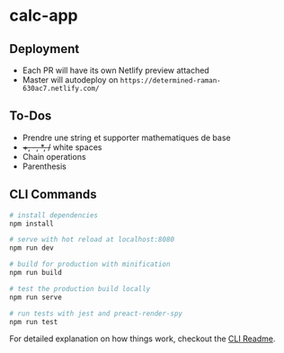 # calc-app

## Deployment
- Each PR will have its own Netlify preview attached
- Master will autodeploy on `https://determined-raman-630ac7.netlify.com/`

## To-Dos

- Prendre une string et supporter mathematiques de base
- ~~+, -, *, /~~ white spaces
- Chain operations
- Parenthesis

## CLI Commands

``` bash
# install dependencies
npm install

# serve with hot reload at localhost:8080
npm run dev

# build for production with minification
npm run build

# test the production build locally
npm run serve

# run tests with jest and preact-render-spy 
npm run test
```

For detailed explanation on how things work, checkout the [CLI Readme](https://github.com/developit/preact-cli/blob/master/README.md).
